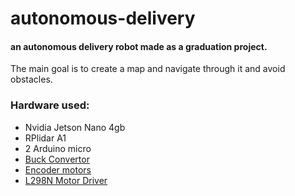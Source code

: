 # autonomous-delivery
#### an autonomous delivery  robot made as a graduation project.
The main goal is to create a map and navigate through it and avoid obstacles.

### Hardware used:
- Nvidia Jetson Nano 4gb
- RPlidar A1
- 2 Arduino micro
- [Buck Convertor](https://www.aliexpress.us/item/2251832640406364.html?spm=a2g0o.detail.1000060.2.2a6f51b19KkAht&gps-id=pcDetailBottomMoreThisSeller&scm=1007.13339.291025.0&scm_id=1007.13339.291025.0&scm-url=1007.13339.291025.0&pvid=41231bad-d344-44df-9398-57b05e98c949&_t=gps-id%3ApcDetailBottomMoreThisSeller%2Cscm-url%3A1007.13339.291025.0%2Cpvid%3A41231bad-d344-44df-9398-57b05e98c949%2Ctpp_buckets%3A668%232846%238110%231995&pdp_ext_f=%7B%22sku_id%22%3A%2265004677996%22%2C%22sceneId%22%3A%223339%22%7D&pdp_npi=2%40dis%21SAR%214.95%214.25%21%21%21%21%21%400b0a23ae16644768522535508e1a89%2165004677996%21rec&gatewayAdapt=ara2usa4itemAdapt&_randl_shipto=US)
- [Encoder motors](https://www.aliexpress.us/item/3256804056682505.html?srcSns=sns_WhatsApp&spreadType=socialShare&bizType=ProductDetail&social_params=20802162620&aff_fcid=4b28c868550548dabc070782b4007f7e-1675273807827-03590-_msSbpqI&tt=MG&aff_fsk=_msSbpqI&aff_platform=default&sk=_msSbpqI&aff_trace_key=4b28c868550548dabc070782b4007f7e-1675273807827-03590-_msSbpqI&shareId=20802162620&businessType=ProductDetail&platform=AE&terminal_id=5a7024b5ad5744a89bedb95b36366111&afSmartRedirect=y&gatewayAdapt=glo2usa4itemAdapt&_randl_shipto=US)
- [L298N Motor Driver](https://www.aliexpress.us/item/3256804245217042.html?spm=a2g0o.productlist.0.0.3bc074128mNgjY&algo_pvid=bd2e8ac6-c2ec-47b9-b11e-a61a8ab6f767&algo_exp_id=bd2e8ac6-c2ec-47b9-b11e-a61a8ab6f767-0&pdp_ext_f=%7B%22sku_id%22%3A%2212000029162164366%22%7D&pdp_npi=2%40dis%21SAR%217.68%215.36%21%21%21%21%21%402103399116696805353724330e9e75%2112000029162164366%21sea&curPageLogUid=FekFTYxdWkyu&gatewayAdapt=ara2usa4itemAdapt&_randl_shipto=US)


